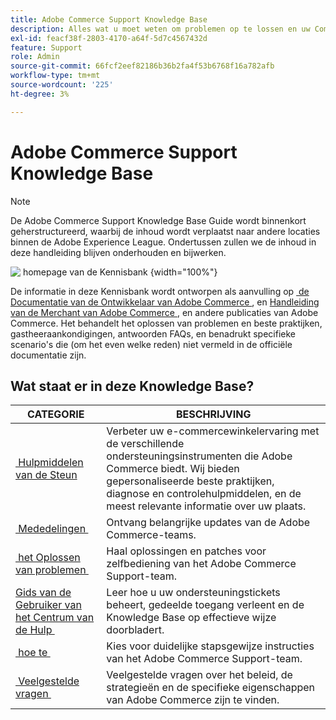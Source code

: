```yaml
---
title: Adobe Commerce Support Knowledge Base
description: Alles wat u moet weten om problemen op te lossen en uw Commerce-winkel te onderhouden.
exl-id: feacf38f-2803-4170-a64f-5d7c4567432d
feature: Support
role: Admin
source-git-commit: 66fcf2eef82186b36b2fa4f53b6768f16a782afb
workflow-type: tm+mt
source-wordcount: '225'
ht-degree: 3%

---
```


# Adobe Commerce Support Knowledge Base

>[!NOTE]
>
>De Adobe Commerce Support Knowledge Base Guide wordt binnenkort geherstructureerd, waarbij de inhoud wordt verplaatst naar andere locaties binnen de Adobe Experience League. Ondertussen zullen we de inhoud in deze handleiding blijven onderhouden en bijwerken.

![&#x200B; homepage van de Kennisbank &#x200B;](../help/assets/knowledge-base-home-page-cover.jpg){width="100%"}

De informatie in deze Kennisbank wordt ontworpen als aanvulling op [&#x200B; de Documentatie van de Ontwikkelaar van Adobe Commerce &#x200B;](https://developer.adobe.com/commerce/docs), en [&#x200B; Handleiding van de Merchant van Adobe Commerce &#x200B;](https://experienceleague.adobe.com/docs/commerce-admin/user-guides/home.html), en andere publicaties van Adobe Commerce. Het behandelt het oplossen van problemen en beste praktijken, gastheeraankondigingen, antwoorden FAQs, en benadrukt specifieke scenario&#39;s die (om het even welke reden) niet vermeld in de officiële documentatie zijn.

## Wat staat er in deze Knowledge Base?

| CATEGORIE | BESCHRIJVING |
| --- | --- |
| [&#x200B; Hulpmiddelen van de Steun &#x200B;](/help/support-tools/overview.md) | Verbeter uw e-commercewinkelervaring met de verschillende ondersteuningsinstrumenten die Adobe Commerce biedt. Wij bieden gepersonaliseerde beste praktijken, diagnose en controlehulpmiddelen, en de meest relevante informatie over uw plaats. |
| [&#x200B; Mededelingen &#x200B;](/help/announcements/overview.md) | Ontvang belangrijke updates van de Adobe Commerce-teams. |
| [&#x200B; het Oplossen van problemen &#x200B;](/help/troubleshooting/overview.md) | Haal oplossingen en patches voor zelfbediening van het Adobe Commerce Support-team. |
| [&#x200B; Gids van de Gebruiker van het Centrum van de Hulp &#x200B;](/help/help-center-guide/help-center/magento-help-center-user-guide.md) | Leer hoe u uw ondersteuningstickets beheert, gedeelde toegang verleent en de Knowledge Base op effectieve wijze doorbladert. |
| [&#x200B; hoe te &#x200B;](/help/how-to/overview.md) | Kies voor duidelijke stapsgewijze instructies van het Adobe Commerce Support-team. |
| [&#x200B; Veelgestelde vragen &#x200B;](/help/faq/overview.md) | Veelgestelde vragen over het beleid, de strategieën en de specifieke eigenschappen van Adobe Commerce zijn te vinden. |

